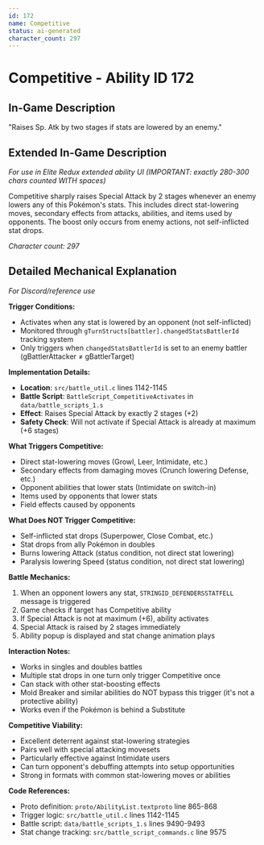 ```yaml
---
id: 172
name: Competitive
status: ai-generated
character_count: 297
---
```


# Competitive - Ability ID 172

## In-Game Description
"Raises Sp. Atk by two stages if stats are lowered by an enemy."

## Extended In-Game Description
*For use in Elite Redux extended ability UI (IMPORTANT: exactly 280-300 chars counted WITH spaces)*

Competitive sharply raises Special Attack by 2 stages whenever an enemy lowers any of this Pokémon's stats. This includes direct stat-lowering moves, secondary effects from attacks, abilities, and items used by opponents. The boost only occurs from enemy actions, not self-inflicted stat drops.

*Character count: 297*

## Detailed Mechanical Explanation
*For Discord/reference use*

**Trigger Conditions:**
- Activates when any stat is lowered by an opponent (not self-inflicted)
- Monitored through `gTurnStructs[battler].changedStatsBattlerId` tracking system
- Only triggers when `changedStatsBattlerId` is set to an enemy battler (gBattlerAttacker ≠ gBattlerTarget)

**Implementation Details:**
- **Location**: `src/battle_util.c` lines 1142-1145
- **Battle Script**: `BattleScript_CompetitiveActivates` in `data/battle_scripts_1.s`
- **Effect**: Raises Special Attack by exactly 2 stages (+2)
- **Safety Check**: Will not activate if Special Attack is already at maximum (+6 stages)

**What Triggers Competitive:**
- Direct stat-lowering moves (Growl, Leer, Intimidate, etc.)
- Secondary effects from damaging moves (Crunch lowering Defense, etc.)
- Opponent abilities that lower stats (Intimidate on switch-in)
- Items used by opponents that lower stats
- Field effects caused by opponents

**What Does NOT Trigger Competitive:**
- Self-inflicted stat drops (Superpower, Close Combat, etc.)
- Stat drops from ally Pokémon in doubles
- Burns lowering Attack (status condition, not direct stat lowering)
- Paralysis lowering Speed (status condition, not direct stat lowering)

**Battle Mechanics:**
1. When an opponent lowers any stat, `STRINGID_DEFENDERSSTATFELL` message is triggered
2. Game checks if target has Competitive ability
3. If Special Attack is not at maximum (+6), ability activates
4. Special Attack is raised by 2 stages immediately
5. Ability popup is displayed and stat change animation plays

**Interaction Notes:**
- Works in singles and doubles battles
- Multiple stat drops in one turn only trigger Competitive once
- Can stack with other stat-boosting effects
- Mold Breaker and similar abilities do NOT bypass this trigger (it's not a protective ability)
- Works even if the Pokémon is behind a Substitute

**Competitive Viability:**
- Excellent deterrent against stat-lowering strategies
- Pairs well with special attacking movesets
- Particularly effective against Intimidate users
- Can turn opponent's debuffing attempts into setup opportunities
- Strong in formats with common stat-lowering moves or abilities

**Code References:**
- Proto definition: `proto/AbilityList.textproto` line 865-868
- Trigger logic: `src/battle_util.c` lines 1142-1145  
- Battle script: `data/battle_scripts_1.s` lines 9490-9493
- Stat change tracking: `src/battle_script_commands.c` line 9575